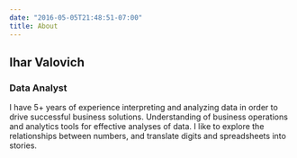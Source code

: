 ```yaml
---
date: "2016-05-05T21:48:51-07:00"
title: About
---
```


## Ihar Valovich
### Data Analyst

I have 5+ years of experience interpreting and analyzing data in order to drive successful business solutions. Understanding of business operations and analytics tools for effective analyses of data. I like to explore the relationships between numbers, and translate digits and spreadsheets into stories.
